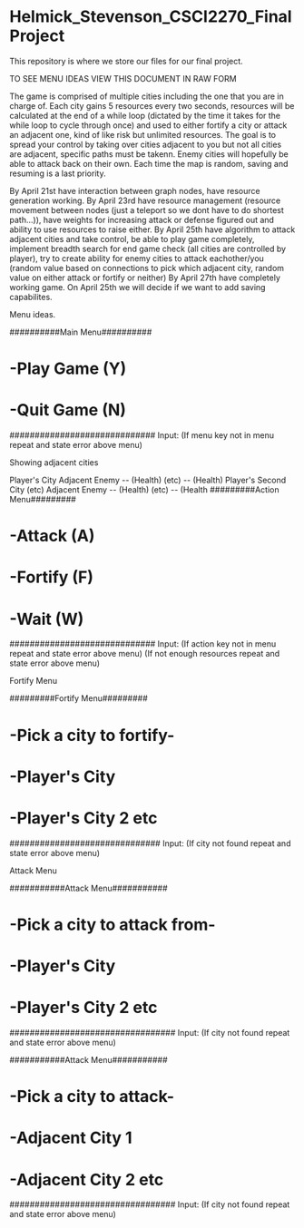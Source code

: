 # Helmick_Stevenson_CSCI2270_FinalProject
This repository is where we store our files for our final project.

TO SEE MENU IDEAS VIEW THIS DOCUMENT IN RAW FORM

The game is comprised of multiple cities including the one that you are in charge of. Each city gains 5 resources every two seconds, resources will be calculated at the end of a while loop (dictated by the time it takes for the while loop to cycle through once) and used to either fortify a city or attack an adjacent one, kind of like risk but unlimited resources. The goal is to spread your control by taking over cities adjacent to you but not all cities are adjacent, specific paths must be takenn. Enemy cities will hopefully be able to attack back on their own. Each time the map is random, saving and resuming is a last priority.

By April 21st have interaction between graph nodes, have resource generation working.
By April 23rd have resource management (resource movement between nodes (just a teleport so we dont have to do shortest path...)), have weights for increasing attack or defense figured out and ability to use resources to raise either.
By April 25th have algorithm to attack adjacent cities and take control, be able to play game completely, implement breadth search for end game check (all cities are controlled by player), try to create ability for enemy cities to attack eachother/you (random value based on connections to pick which adjacent city, random value on either attack or fortify or neither)
By April 27th have completely working game. On April 25th we will decide if we want to add saving capabilites.

Menu ideas.

##########Main Menu##########
#  -Play Game (Y)
#  -Quit Game (N)
#############################
Input: 
(If menu key not in menu repeat and state error above menu)

Showing adjacent cities

Player's City
    Adjacent Enemy -- (Health)
    (etc) -- (Health)
Player's Second City (etc)
    Adjacent Enemy -- (Health)
    (etc) -- (Health
#########Action Menu#########
#  -Attack (A)
#  -Fortify (F)
#  -Wait (W)
#############################
Input: 
(If action key not in menu repeat and state error above menu)
(If not enough resources repeat and state error above menu)

Fortify Menu

#########Fortify Menu#########
#  -Pick a city to fortify-  #
#  -Player's City
#  -Player's City 2 etc
##############################
Input:
(If city not found repeat and state error above menu)

Attack Menu

###########Attack Menu###########
#  -Pick a city to attack from- #
#  -Player's City
#  -Player's City 2 etc
#################################
Input:
(If city not found repeat and state error above menu)

###########Attack Menu###########
#    -Pick a city to attack-    #
#  -Adjacent City 1
#  -Adjacent City 2 etc
#################################
Input:
(If city not found repeat and state error above menu)
